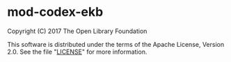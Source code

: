 # mod-codex-ekb 

Copyright (C) 2017 The Open Library Foundation

This software is distributed under the terms of the Apache License,
Version 2.0. See the file "[LICENSE](LICENSE)" for more information.